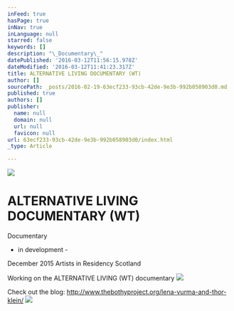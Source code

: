 ```yaml
---
inFeed: true
hasPage: true
inNav: true
inLanguage: null
starred: false
keywords: []
description: "\_Documentary\_"
datePublished: '2016-03-12T11:56:15.978Z'
dateModified: '2016-03-12T11:41:23.317Z'
title: ALTERNATIVE LIVING DOCUMENTARY (WT)
author: []
sourcePath: _posts/2016-02-19-63ecf233-93cb-42de-9e3b-992b058903d0.md
published: true
authors: []
publisher:
  name: null
  domain: null
  url: null
  favicon: null
url: 63ecf233-93cb-42de-9e3b-992b058903d0/index.html
_type: Article

---
```

![](https://the-grid-user-content.s3-us-west-2.amazonaws.com/ae712a18-68de-44a1-a187-cb1878a227d8.jpg)

# ALTERNATIVE LIVING DOCUMENTARY (WT)

Documentary 

- in development - 

December 2015 Artists in Residency Scotland

Working on the ALTERNATIVE LIVING (WT) documentary
![](https://the-grid-user-content.s3-us-west-2.amazonaws.com/b0edd334-668a-4136-9899-c40a6e88beb5.jpg)

Check out the blog: http://www.thebothyproject.org/lena-vurma-and-thor-klein/
![](https://the-grid-user-content.s3-us-west-2.amazonaws.com/a2edc2b5-2d9d-4f33-8e93-54f27ddf1244.jpg)